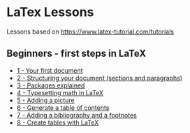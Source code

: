 # LaTex Lessons

Lessons based on <a>https://www.latex-tutorial.com/tutorials</a>


<h2>Beginners - first steps in LaTeX</h2>

<ul>
	<li><a href="/tree/master/L1_heading_number">1 - Your first document</a></li>
	<li><a href="/tree/master/L2_Section_Paragraphs">2 - Structuring your document (sections and paragraphs)</a></li>
	<li><a href="/tree/master/L3_Importing_Functions">3 - Packages explained</a></li>
	<li><a href="/tree/master/L4_Math_lib">4 - Typesetting math in LaTeX</a></li>
	<li><a href="/tree/master/L5_image">5 - Adding a picture</a></li>
	<li><a href="/tree/master/L6_Table_contents">6 - Generate a table of contents</a></li>
	<li><a href="/tree/master/L7_bibliography">7 - Adding a bibliography and a footnotes</a></li>
	<li><a href="/tree/master/L8_Tables">8 - Create tables with LaTeX</a></li>
</ul>